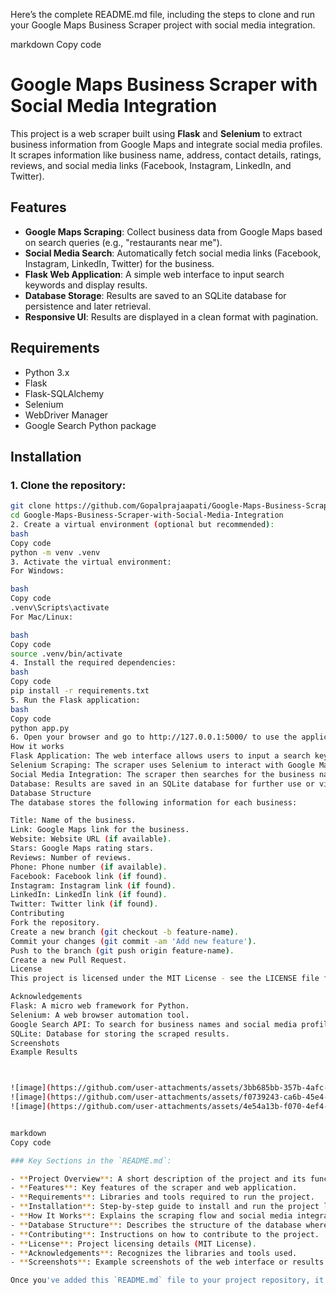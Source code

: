 Here’s the complete README.md file, including the steps to clone and run your Google Maps Business Scraper project with social media integration.

markdown
Copy code
# Google Maps Business Scraper with Social Media Integration

This project is a web scraper built using **Flask** and **Selenium** to extract business information from Google Maps and integrate social media profiles. It scrapes information like business name, address, contact details, ratings, reviews, and social media links (Facebook, Instagram, LinkedIn, and Twitter).

## Features

- **Google Maps Scraping**: Collect business data from Google Maps based on search queries (e.g., "restaurants near me").
- **Social Media Search**: Automatically fetch social media links (Facebook, Instagram, LinkedIn, Twitter) for the business.
- **Flask Web Application**: A simple web interface to input search keywords and display results.
- **Database Storage**: Results are saved to an SQLite database for persistence and later retrieval.
- **Responsive UI**: Results are displayed in a clean format with pagination.

## Requirements

- Python 3.x
- Flask
- Flask-SQLAlchemy
- Selenium
- WebDriver Manager
- Google Search Python package

## Installation

### 1. Clone the repository:

```bash
git clone https://github.com/Gopalprajaapati/Google-Maps-Business-Scraper-with-Social-Media-Integration.git
cd Google-Maps-Business-Scraper-with-Social-Media-Integration
2. Create a virtual environment (optional but recommended):
bash
Copy code
python -m venv .venv
3. Activate the virtual environment:
For Windows:

bash
Copy code
.venv\Scripts\activate
For Mac/Linux:

bash
Copy code
source .venv/bin/activate
4. Install the required dependencies:
bash
Copy code
pip install -r requirements.txt
5. Run the Flask application:
bash
Copy code
python app.py
6. Open your browser and go to http://127.0.0.1:5000/ to use the application.
How it works
Flask Application: The web interface allows users to input a search keyword (e.g., "restaurants", "law firms"), which is then passed to the scraper.
Selenium Scraping: The scraper uses Selenium to interact with Google Maps and extract business information.
Social Media Integration: The scraper then searches for the business name on Google to find its social media profiles (Facebook, Instagram, LinkedIn, Twitter).
Database: Results are saved in an SQLite database for further use or viewing.
Database Structure
The database stores the following information for each business:

Title: Name of the business.
Link: Google Maps link for the business.
Website: Website URL (if available).
Stars: Google Maps rating stars.
Reviews: Number of reviews.
Phone: Phone number (if available).
Facebook: Facebook link (if found).
Instagram: Instagram link (if found).
LinkedIn: LinkedIn link (if found).
Twitter: Twitter link (if found).
Contributing
Fork the repository.
Create a new branch (git checkout -b feature-name).
Commit your changes (git commit -am 'Add new feature').
Push to the branch (git push origin feature-name).
Create a new Pull Request.
License
This project is licensed under the MIT License - see the LICENSE file for details.

Acknowledgements
Flask: A micro web framework for Python.
Selenium: A web browser automation tool.
Google Search API: To search for business names and social media profiles.
SQLite: Database for storing the scraped results.
Screenshots
Example Results



![image](https://github.com/user-attachments/assets/3bb685bb-357b-4afc-abef-46bc44127101)
![image](https://github.com/user-attachments/assets/f0739243-ca6b-45e4-984c-98fd7c9e83f2)
![image](https://github.com/user-attachments/assets/4e54a13b-f070-4ef4-9fe5-ba41b50b53ea)


markdown
Copy code

### Key Sections in the `README.md`:

- **Project Overview**: A short description of the project and its functionalities.
- **Features**: Key features of the scraper and web application.
- **Requirements**: Libraries and tools required to run the project.
- **Installation**: Step-by-step guide to install and run the project locally.
- **How It Works**: Explains the scraping flow and social media integration.
- **Database Structure**: Describes the structure of the database where the results are stored.
- **Contributing**: Instructions on how to contribute to the project.
- **License**: Project licensing details (MIT License).
- **Acknowledgements**: Recognizes the libraries and tools used.
- **Screenshots**: Example screenshots of the web interface or results.

Once you've added this `README.md` file to your project repository, it will be a complete guid
